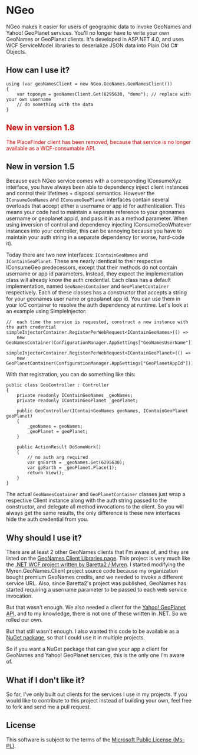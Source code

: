 # NGeo
NGeo makes it easier for users of geographic data to invoke GeoNames and Yahoo! GeoPlanet services. You'll no longer have to write your own GeoNames or GeoPlanet clients. It's developed in ASP.NET 4.0, and uses WCF ServiceModel libraries to deserialize JSON data into Plain Old C# Objects.

## How can I use it?
    using (var geoNamesClient = new NGeo.GeoNames.GeoNamesClient())
    {
        var toponym = geoNamesClient.Get(6295630, "demo"); // replace with your own username
        // do something with the data
    }

## <span style="color: #c00">New in version 1.8</span>
<span style="color: #c00">The PlaceFinder client has been removed, because that service is no longer available as a WCF-consumable API.</span>

## New in version 1.5
Because each NGeo service comes with a corresponding IConsumeXyz interface, you have always been able to dependency inject client instances and control their lifetimes + disposal semantics. However the `IConsumeGeoNames` and `IConsumeGeoPlanet` interfaces contain several overloads that accept either a username or app id for authentication. This means your code had to maintain a separate reference to your geonames username or geoplanet appid, and pass it in as a method parameter. When using inversion of control and dependency injecting IConsumeGeoWhatever instances into your controller, this can be annoying because you have to maintain your auth string in a separate dependency (or worse, hard-code it).

Today there are two new interfaces: `IContainGeoNames` and `IContainGeoPlanet`. These are nearly identical to their respective IConsumeGeo predecessors, except that their methods do not contain username or app id parameters. Instead, they expect the implementation class will already know the auth credential. Each class has a default implementation, named `GeoNamesContainer` and `GeoPlanetContainer` respectively. Each of these classes has a constructor that accepts a string for your geonames user name or geoplanet app id. You can use them in your IoC container to resolve the auth dependency at runtime. Let's look at an example using SimpleInjector:

    //  each time the service is requested, construct a new instance with the auth credential
    simpleInjectorContainer.RegisterPerWebRequest<IContainGeoNames>(() =>
        new GeoNamesContainer(ConfigurationManager.AppSettings["GeoNamesUserName"]));

    simpleInjectorContainer.RegisterPerWebRequest<IContainGeoPlanet>(() =>
        new GeoPlanetContainer(ConfigurationManager.AppSettings["GeoPlanetAppId"]));

With that registration, you can do something like this:

    public class GeoController : Controller
    {
        private readonly IContainGeoNames _geoNames;
        private readonly IContainGeoPlanet _geoPlanet;

        public GeoController(IContainGeoNames geoNames, IContainGeoPlanet geoPlanet)
        {
            _geoNames = geoNames;
            _geoPlanet = geoPlanet;
        }

        public ActionResult DoSomeWork()
        {
            // no auth arg required
            var gnEarth = _geoNames.Get(6295630);
            var gpEarth = _geoPlanet.Place(1);
            return View();
        }
    }

The actual `GeoNamesContainer` and `GeoPlanetContainer` classes just wrap a respective Client instance along with the auth string passed to the constructor, and delegate all method invocations to the client. So you will always get the same results, the only difference is these new interfaces hide the auth credential from you.

## Why should I use it?
There are at least 2 other GeoNames clients that I'm aware of, and they are listed on the [GeoNames Client Libraries page](http://www.geonames.org/export/client-libraries.html). This project is very much like the [.NET WCF project written by Baretta2 / Myren](http://www.codeproject.com/Articles/30627/GeoNames-NET-WCF-Client). I started modifying the Myren.GeoNames.Client project source code because my organization bought premium GeoNames credits, and we needed to invoke a different service URL. Also, since Baretta2's project was published, GeoNames has started requiring a username parameter to be passed to each web service invocation.

But that wasn't enough. We also needed a client for the [Yahoo! GeoPlanet API](http://developer.yahoo.com/geo/geoplanet/data/), and to my knowledge, there is not one of these written in .NET. So we rolled our own.

But that still wasn't enough. I also wanted this code to be available as a [NuGet package](http://nuget.org/packages/NGeo), so that I could use it in multiple projects.

So if you want a NuGet package that can give your app a client for GeoNames and Yahoo! GeoPlanet services, this is the only one I'm aware of.

## What if I don't like it?
So far, I've only built out clients for the services I use in my projects. If you would like to contribute to this project instead of building your own, feel free to fork and send me a pull request.

## License
This software is subject to the terms of the [Microsoft Public License (Ms-PL)](http://www.opensource.org/licenses/MS-PL).

